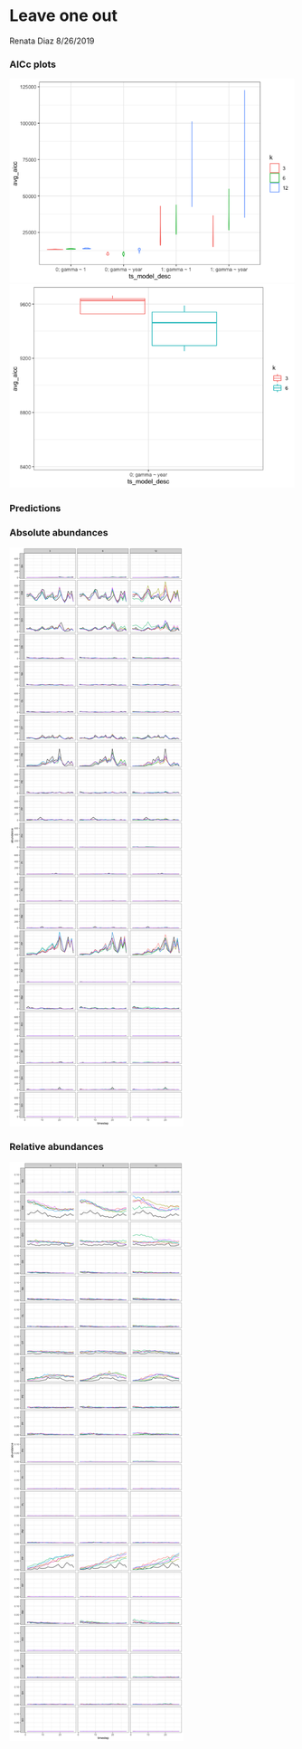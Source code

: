 Leave one out
================
Renata Diaz
8/26/2019

### AICc plots

![](leave_one_out_files/figure-markdown_github/aicc%20plots-1.png)![](leave_one_out_files/figure-markdown_github/aicc%20plots-2.png)

### Predictions

### Absolute abundances

![](leave_one_out_files/figure-markdown_github/plot%20absolute%20abund%20predictions-1.png)

### Relative abundances

![](leave_one_out_files/figure-markdown_github/plot%20relative%20abundances-1.png)
